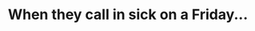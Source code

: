 ---
title:  "When they call in sick on a Friday..."
image: "https://media.giphy.com/media/H83SIIQqoxU9FQVfTv/giphy.gif"
---